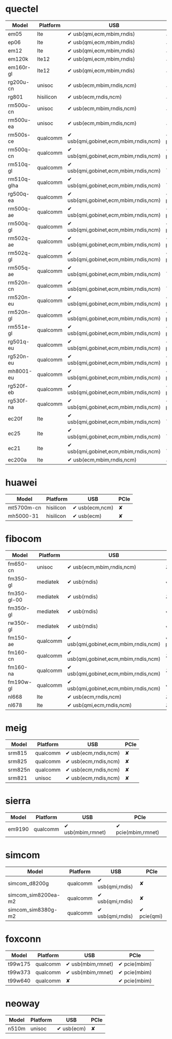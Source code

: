 # quectel
Model | Platform | USB  | PCIe 
--- | --- | --- | ---
em05 | lte |✔ usb(qmi,ecm,mbim,rndis) | ✘
ep06 | lte |✔ usb(qmi,ecm,mbim,rndis) | ✘
em12 | lte |✔ usb(qmi,ecm,mbim,rndis) | ✘
em120k | lte12 |✔ usb(qmi,ecm,mbim,rndis) | ✘
em160r-gl | lte12 |✔ usb(qmi,ecm,mbim,rndis) | ✘
rg200u-cn | unisoc |✔ usb(ecm,mbim,rndis,ncm) | ✘
rg801 | hisilicon |✔ usb(ecm,rndis,ncm) | ✘
rm500u-cn | unisoc |✔ usb(ecm,mbim,rndis,ncm) | ✘
rm500u-ea | unisoc |✔ usb(ecm,mbim,rndis,ncm) | ✘
rm500s-ce | qualcomm |✔ usb(qmi,gobinet,ecm,mbim,rndis,ncm) | ✔ pcie(qmi,gobinet,mbim)
rm500q-cn | qualcomm |✔ usb(qmi,gobinet,ecm,mbim,rndis,ncm) | ✔ pcie(qmi,gobinet,mbim)
rm510q-gl | qualcomm |✔ usb(qmi,gobinet,ecm,mbim,rndis,ncm) | ✘
rm510q-glha | qualcomm |✔ usb(qmi,gobinet,ecm,mbim,rndis,ncm) | ✘
rg500q-ea | qualcomm |✔ usb(qmi,gobinet,ecm,mbim,rndis,ncm) | ✔ pcie(qmi,gobinet,mbim)
rm500q-ae | qualcomm |✔ usb(qmi,gobinet,ecm,mbim,rndis,ncm) | ✔ pcie(qmi,gobinet,mbim)
rm500q-gl | qualcomm |✔ usb(qmi,gobinet,ecm,mbim,rndis,ncm) | ✔ pcie(qmi,gobinet,mbim)
rm502q-ae | qualcomm |✔ usb(qmi,gobinet,ecm,mbim,rndis,ncm) | ✔ pcie(qmi,gobinet,mbim)
rm502q-gl | qualcomm |✔ usb(qmi,gobinet,ecm,mbim,rndis,ncm) | ✔ pcie(qmi,gobinet,mbim)
rm505q-ae | qualcomm |✔ usb(qmi,gobinet,ecm,mbim,rndis,ncm) | ✘
rm520n-cn | qualcomm |✔ usb(qmi,gobinet,ecm,mbim,rndis,ncm) | ✘
rm520n-eu | qualcomm |✔ usb(qmi,gobinet,ecm,mbim,rndis,ncm) | ✔ pcie(qmi,gobinet,mbim)
rm520n-gl | qualcomm |✔ usb(qmi,gobinet,ecm,mbim,rndis,ncm) | ✔ pcie(qmi,gobinet,mbim)
rm551e-gl | qualcomm |✔ usb(qmi,gobinet,ecm,mbim,rndis,ncm) | ✔ pcie(qmi,gobinet,mbim)
rg501q-eu | qualcomm |✔ usb(qmi,gobinet,ecm,mbim,rndis,ncm) | ✔ pcie(qmi,gobinet,mbim)
rg520n-eu | qualcomm |✔ usb(qmi,gobinet,ecm,mbim,rndis,ncm) | ✔ pcie(qmi,gobinet,mbim)
mh8001-eu | qualcomm |✔ usb(qmi,gobinet,ecm,mbim,rndis,ncm) | ✔ pcie(qmi,gobinet,mbim)
rg520f-eb | qualcomm |✔ usb(qmi,gobinet,ecm,mbim,rndis,ncm) | ✔ pcie(qmi,gobinet,mbim)
rg530f-na | qualcomm |✔ usb(qmi,gobinet,ecm,mbim,rndis,ncm) | ✔ pcie(qmi,gobinet,mbim)
ec20f | lte |✔ usb(qmi,gobinet,ecm,mbim,rndis,ncm) | ✘
ec25 | lte |✔ usb(qmi,gobinet,ecm,mbim,rndis,ncm) | ✘
ec21 | lte |✔ usb(qmi,gobinet,ecm,mbim,rndis,ncm) | ✘
ec200a | lte |✔ usb(ecm,mbim,rndis,ncm) | ✘

# huawei
Model | Platform | USB  | PCIe 
--- | --- | --- | ---
mt5700m-cn | hisilicon |✔ usb(ecm,ncm) | ✘
mh5000-31 | hisilicon |✔ usb(ecm) | ✘

# fibocom
Model | Platform | USB  | PCIe 
--- | --- | --- | ---
fm650-cn | unisoc |✔ usb(ecm,mbim,rndis,ncm) | ✘
fm350-gl | mediatek |✔ usb(rndis) | ✔ pcie(mbim)
fm350-gl-00 | mediatek |✔ usb(rndis) | ✘
fm350r-gl | mediatek |✔ usb(rndis) | ✔ pcie(mbim)
rw350r-gl | mediatek |✔ usb(rndis) | ✔ pcie(mbim)
fm150-ae | qualcomm |✔ usb(qmi,gobinet,ecm,mbim,rndis,ncm) | ✔ pcie(qmi,mbim)
fm160-cn | qualcomm |✔ usb(qmi,gobinet,ecm,mbim,rndis,ncm) | ✘
fm160-na | qualcomm |✔ usb(qmi,gobinet,ecm,mbim,rndis,ncm) | ✘
fm190w-gl | qualcomm |✔ usb(qmi,gobinet,ecm,mbim,rndis,ncm) | ✔ pcie(qmi)
nl668 | lte |✔ usb(ecm,rndis,ncm) | ✘
nl678 | lte |✔ usb(qmi,ecm,rndis,ncm) | ✘

# meig
Model | Platform | USB  | PCIe 
--- | --- | --- | ---
srm815 | qualcomm |✔ usb(ecm,rndis,ncm) | ✘
srm825 | qualcomm |✔ usb(ecm,rndis,ncm) | ✘
srm825n | qualcomm |✔ usb(ecm,rndis,ncm) | ✘
srm821 | unisoc |✔ usb(ecm,rndis,ncm) | ✘

# sierra
Model | Platform | USB  | PCIe 
--- | --- | --- | ---
em9190 | qualcomm |✔ usb(mbim,rmnet) | ✔ pcie(mbim,rmnet)

# simcom
Model | Platform | USB  | PCIe 
--- | --- | --- | ---
simcom_d8200g | qualcomm |✔ usb(qmi,rndis) | ✘
simcom_sim8200ea-m2 | qualcomm |✔ usb(qmi,rndis) | ✘
simcom_sim8380g-m2 | qualcomm |✔ usb(qmi,rndis) | ✔ pcie(qmi)

# foxconn
Model | Platform | USB  | PCIe 
--- | --- | --- | ---
t99w175 | qualcomm |✔ usb(mbim,rmnet) | ✔ pcie(mbim)
t99w373 | qualcomm |✔ usb(mbim,rmnet) | ✔ pcie(mbim)
t99w640 | qualcomm |✘ | ✔ pcie(mbim)

# neoway
Model | Platform | USB  | PCIe 
--- | --- | --- | ---
n510m | unisoc |✔ usb(ecm) | ✘
